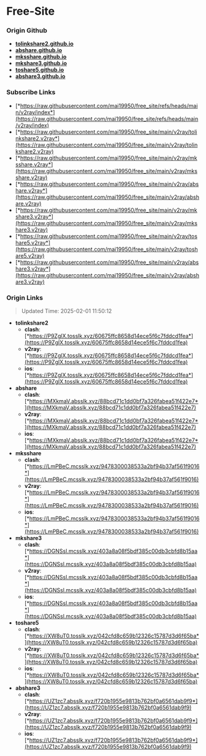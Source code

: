 # Free-Site

### Origin Github

- [**tolinkshare2.github.io**](https://github.com/tolinkshare2/tolinkshare2.github.io)
- [**abshare.github.io**](https://github.com/abshare/abshare.github.io)
- [**mksshare.github.io**](https://github.com/mksshare/mksshare.github.io)
- [**mkshare3.github.io**](https://github.com/mkshare3/mkshare3.github.io)
- [**toshare5.github.io**](https://github.com/toshare5/toshare5.github.io)
- [**abshare3.github.io**](https://github.com/abshare3/abshare3.github.io)

### Subscribe Links

- [*https://raw.githubusercontent.com/mai19950/free_site/refs/heads/main/v2ray/index*](https://raw.githubusercontent.com/mai19950/free_site/refs/heads/main/v2ray/index)
- [*https://raw.githubusercontent.com/mai19950/free_site/main/v2ray/tolinkshare2.v2ray*](https://raw.githubusercontent.com/mai19950/free_site/main/v2ray/tolinkshare2.v2ray)
- [*https://raw.githubusercontent.com/mai19950/free_site/main/v2ray/mksshare.v2ray*](https://raw.githubusercontent.com/mai19950/free_site/main/v2ray/mksshare.v2ray)
- [*https://raw.githubusercontent.com/mai19950/free_site/main/v2ray/abshare.v2ray*](https://raw.githubusercontent.com/mai19950/free_site/main/v2ray/abshare.v2ray)
- [*https://raw.githubusercontent.com/mai19950/free_site/main/v2ray/mkshare3.v2ray*](https://raw.githubusercontent.com/mai19950/free_site/main/v2ray/mkshare3.v2ray)
- [*https://raw.githubusercontent.com/mai19950/free_site/main/v2ray/toshare5.v2ray*](https://raw.githubusercontent.com/mai19950/free_site/main/v2ray/toshare5.v2ray)
- [*https://raw.githubusercontent.com/mai19950/free_site/main/v2ray/abshare3.v2ray*](https://raw.githubusercontent.com/mai19950/free_site/main/v2ray/abshare3.v2ray)

### Origin Links

> Updated Time: 2025-02-01 11:50:12

- **tolinkshare2**
  - **clash**: [*https://P9ZglX.tosslk.xyz/60675ffc8658d14ece5f6c7fddcd1fea*](https://P9ZglX.tosslk.xyz/60675ffc8658d14ece5f6c7fddcd1fea)
  - **v2ray**: [*https://P9ZglX.tosslk.xyz/60675ffc8658d14ece5f6c7fddcd1fea*](https://P9ZglX.tosslk.xyz/60675ffc8658d14ece5f6c7fddcd1fea)
  - **ios**: [*https://P9ZglX.tosslk.xyz/60675ffc8658d14ece5f6c7fddcd1fea*](https://P9ZglX.tosslk.xyz/60675ffc8658d14ece5f6c7fddcd1fea)
- **abshare**
  - **clash**: [*https://MXkmaV.absslk.xyz/88bcd71c1dd0bf7a326fabea51f422e7*](https://MXkmaV.absslk.xyz/88bcd71c1dd0bf7a326fabea51f422e7)
  - **v2ray**: [*https://MXkmaV.absslk.xyz/88bcd71c1dd0bf7a326fabea51f422e7*](https://MXkmaV.absslk.xyz/88bcd71c1dd0bf7a326fabea51f422e7)
  - **ios**: [*https://MXkmaV.absslk.xyz/88bcd71c1dd0bf7a326fabea51f422e7*](https://MXkmaV.absslk.xyz/88bcd71c1dd0bf7a326fabea51f422e7)
- **mksshare**
  - **clash**: [*https://LmPBeC.mcsslk.xyz/9478300038533a2bf94b37af561f9016*](https://LmPBeC.mcsslk.xyz/9478300038533a2bf94b37af561f9016)
  - **v2ray**: [*https://LmPBeC.mcsslk.xyz/9478300038533a2bf94b37af561f9016*](https://LmPBeC.mcsslk.xyz/9478300038533a2bf94b37af561f9016)
  - **ios**: [*https://LmPBeC.mcsslk.xyz/9478300038533a2bf94b37af561f9016*](https://LmPBeC.mcsslk.xyz/9478300038533a2bf94b37af561f9016)
- **mkshare3**
  - **clash**: [*https://DGNSsl.mcsslk.xyz/403a8a08f5bdf385c00db3cbfd8b15aa*](https://DGNSsl.mcsslk.xyz/403a8a08f5bdf385c00db3cbfd8b15aa)
  - **v2ray**: [*https://DGNSsl.mcsslk.xyz/403a8a08f5bdf385c00db3cbfd8b15aa*](https://DGNSsl.mcsslk.xyz/403a8a08f5bdf385c00db3cbfd8b15aa)
  - **ios**: [*https://DGNSsl.mcsslk.xyz/403a8a08f5bdf385c00db3cbfd8b15aa*](https://DGNSsl.mcsslk.xyz/403a8a08f5bdf385c00db3cbfd8b15aa)
- **toshare5**
  - **clash**: [*https://XW8uT0.tosslk.xyz/042cfd8c659b12326c15787d3d6f65ba*](https://XW8uT0.tosslk.xyz/042cfd8c659b12326c15787d3d6f65ba)
  - **v2ray**: [*https://XW8uT0.tosslk.xyz/042cfd8c659b12326c15787d3d6f65ba*](https://XW8uT0.tosslk.xyz/042cfd8c659b12326c15787d3d6f65ba)
  - **ios**: [*https://XW8uT0.tosslk.xyz/042cfd8c659b12326c15787d3d6f65ba*](https://XW8uT0.tosslk.xyz/042cfd8c659b12326c15787d3d6f65ba)
- **abshare3**
  - **clash**: [*https://UZ1zc7.absslk.xyz/f720b1955e9813b762bf0a6561dab9f9*](https://UZ1zc7.absslk.xyz/f720b1955e9813b762bf0a6561dab9f9)
  - **v2ray**: [*https://UZ1zc7.absslk.xyz/f720b1955e9813b762bf0a6561dab9f9*](https://UZ1zc7.absslk.xyz/f720b1955e9813b762bf0a6561dab9f9)
  - **ios**: [*https://UZ1zc7.absslk.xyz/f720b1955e9813b762bf0a6561dab9f9*](https://UZ1zc7.absslk.xyz/f720b1955e9813b762bf0a6561dab9f9)
